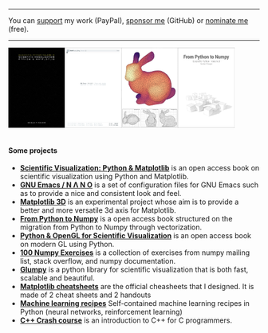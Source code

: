 
---

You can [support](https://www.paypal.me/NicolasPRougier/10) my work
(PayPal), [sponsor me](https://github.com/sponsors/rougier) (GitHub)
or [nominate me](https://stars.github.com/nominate) (free).

---

<p align="justify">
<a href="https://github.com/rougier/scientific-visualization-book">
    <img src="book.png" width="22.5%" align="left"/></a>
<a href="https://github.com/rougier/nano-emacs">
    <img src="nano.png" width="22.5%" align="left"/></a>
<a href="https://github.com/rougier/matplotlib-3d">
    <img src="3d.png" width="22.5%" align="left"/></a>
<a href="https://www.labri.fr/perso/nrougier/from-python-to-numpy/">
    <img src="numpy.png" width="22.5%" align="left"/></a>
</p>

<img width="100%"/>

#### Some projects

- **[Scientific Visualization: Python &
   Matplotlib](https://github.com/rougier/scientific-visualization-book)**
  is an open access book on scientific visualization using Python and
  Matplotlib.
- **[GNU Emacs / N Λ N O](https://github.com/rougier/nano-emacs)** is a
  set of configuration files for GNU Emacs such as to provide a nice and
  consistent look and feel.
- **[Matplotlib 3D](https://github.com/rougier/matplotlib-3d)** is an
  experimental project whose aim is to provide a better and more
  versatile 3d axis for Matplotlib.
- **[From Python to Numpy](https://www.labri.fr/perso/nrougier/from-python-to-numpy/)** is a open access book structured on the migration from Python to Numpy through vectorization.
- **[Python & OpenGL for Scientific Visualization](https://www.labri.fr/perso/nrougier/python-opengl/)** is an open access book on modern GL using Python.
- **[100 Numpy Exercises](https://github.com/rougier/numpy-100)** is
a collection of exercises from numpy mailing list, stack overflow, and numpy documentation.
- **[Glumpy](https://glumpy.github.io/)** is a python library for scientific visualization that is both fast, scalable and beautiful.
- **[Matplotlib cheatsheets](https://github.com/matplotlib/cheatsheets)** are the official cheasheets that I designed. It is made of 2 cheat sheets and 2 handouts
- **[Machine learning recipes](https://github.com/rougier/ML-Recipes)** Self-contained machine learning recipes in Python (neural networks, reinforcement learning)
- **[C++ Crash course](https://github.com/rougier/CPP-Crash-Course)** is
an introduction to C++ for C programmers.
